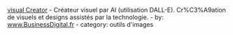 [visual Creator](https://chat.openai.com/g/g-E62C6EUhd-visual-creator) - Créateur visuel par AI (utilisation DALL-E). Cr%C3%A9ation de visuels et designs assistés par la technologie. - by: www.BusinessDigital.fr - category: outils d'images
